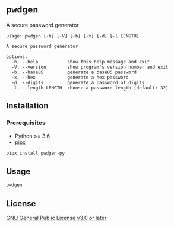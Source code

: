 # `pwdgen`

A secure password generator

```text
usage: pwdgen [-h] [-V] [-b] [-x] [-d] [-l LENGTH]

A secure password generator

options:
  -h, --help           show this help message and exit
  -V, --version        show program's version number and exit
  -b, --base85         generate a base85 password
  -x, --hex            generate a hex password
  -d, --digits         generate a password of digits
  -l, --length LENGTH  choose a password length (default: 32)
```

## Installation

### Prerequisites

- Python >= 3.6
- [pipx](https://pipx.pypa.io/stable/installation)

```sh
pipx install pwdgen-py
```

## Usage

```sh
pwdgen
```

## License

[GNU General Public License v3.0 or later](https://github.com/mentiferous/pwdgen/blob/main/LICENSE)
